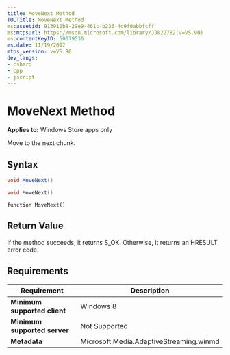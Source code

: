 ```yaml
---
title: MoveNext Method
TOCTitle: MoveNext Method
ms:assetid: 913910b8-29e9-461c-b236-4d9f0abbfcff
ms:mtpsurl: https://msdn.microsoft.com/library/JJ822782(v=VS.90)
ms:contentKeyID: 50079536
ms.date: 11/19/2012
mtps_version: v=VS.90
dev_langs:
- csharp
- cpp
- jscript
---
```


# MoveNext Method

**Applies to:** Windows Store apps only

Move to the next chunk.

## Syntax

```csharp
void MoveNext()
```

```cpp
void MoveNext()
```

```jscript
function MoveNext()
```

## Return Value

If the method succeeds, it returns S\_OK. Otherwise, it returns an HRESULT error code.

## Requirements

|Requirement|Description|
|--- |--- |
|**Minimum supported client**|Windows 8|
|**Minimum supported server**|Not Supported|
|**Metadata**|Microsoft.Media.AdaptiveStreaming.winmd|
